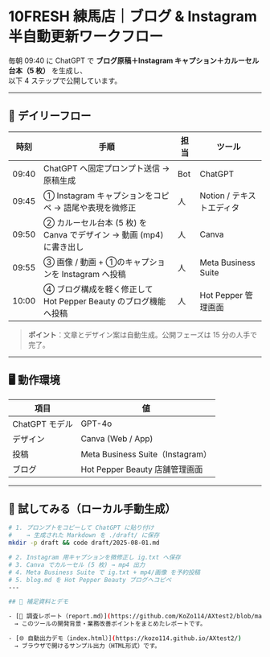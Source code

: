 # 10FRESH 練馬店｜ブログ & Instagram 半自動更新ワークフロー

毎朝 09:40 に ChatGPT で **ブログ原稿＋Instagram キャプション＋カルーセル台本（5 枚）** を生成し、  
以下 4 ステップで公開しています。

---

## 🌱 デイリーフロー

| 時刻 | 手順 | 担当 | ツール |
|------|------|------|--------|
| 09:40 | ChatGPT へ固定プロンプト送信 → 原稿生成 | Bot | ChatGPT |
| 09:45 | ① Instagram キャプションをコピペ → 語尾や表現を微修正 | 人 | Notion / テキストエディタ |
| 09:50 | ② カルーセル台本 (5 枚) を Canva でデザイン → 動画 (mp4) に書き出し | 人 | Canva |
| 09:55 | ③ 画像 / 動画 + ①のキャプションを Instagram へ投稿 | 人 | Meta Business Suite |
| 10:00 | ④ ブログ構成を軽く修正して　Hot Pepper Beauty のブログ機能へ投稿 | 人 | Hot Pepper 管理画面 |

> **ポイント**：文章とデザイン案は自動生成。公開フェーズは 15 分の人手で完了。

---

## 🖥️ 動作環境

| 項目 | 値 |
|------|----|
| ChatGPT モデル | GPT-4o |
| デザイン | Canva (Web / App) |
| 投稿 | Meta Business Suite（Instagram） |
| ブログ | Hot Pepper Beauty 店舗管理画面 |

---

## 🚀 試してみる（ローカル手動生成）

```bash
# 1. プロンプトをコピーして ChatGPT に貼り付け
#    → 生成された Markdown を ./draft/ に保存
mkdir -p draft && code draft/2025-08-01.md

# 2. Instagram 用キャプションを微修正し ig.txt へ保存
# 3. Canva でカルーセル (5 枚) → mp4 出力
# 4. Meta Business Suite で ig.txt + mp4/画像 を予約投稿
# 5. blog.md を Hot Pepper Beauty ブログへコピペ
---

## 📎 補足資料とデモ

- [📄 調査レポート（report.md）](https://github.com/KoZo114/AXtest2/blob/main/report.md)  
　→ このツールの開発背景・業務改善ポイントをまとめたレポートです。

- [🌐 自動出力デモ（index.html）](https://kozo114.github.io/AXtest2/)  
　→ ブラウザで開けるサンプル出力（HTML形式）です。


